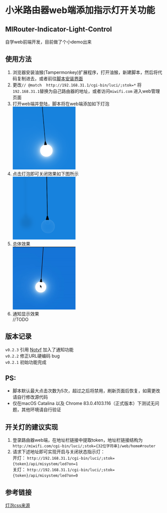# 小米路由器web端添加指示灯开关功能
## MIRouter-Indicator-Light-Control
自学web前端开发，目前做了个小demo出来

使用方法
---

1. 浏览器安装油猴(Tampermonkey)扩展程序，打开油猴，新建脚本，然后将代码复制进去，或者前往[脚本安装界面](https://greasyfork.org/zh-CN/scripts/407039)
2. 更改`// @match  http://192.168.31.1/cgi-bin/luci/;stok=*` 将 `192.168.31.1`替换为自己路由器的地址，或者访问`miwifi.com` 进入web管理页面
3. 打开web端并登陆，脚本将在web端添加如下灯泡  
   <img src='./image/led_on.png'  width = '200px'>
4. 点击灯泡即可关闭效果如下图所示  
   <img src='./image/led_off.png'  width = '200px'>
5. 总体效果  
   <img src='./image/led.gif'>
6. 通知显示效果    
   //TODO

版本记录
---
`v0.2.3` 引用 [Notyf](https://github.com/caroso1222/notyf) 加入了通知功能  
`v0.2.2` 修正URL硬编码 bug   
`v0.2.1` 初始功能完成


PS:
---
+ 脚本默认最大点击次数为5次，超过之后将禁用，刷新页面后恢复，如需更改请自行修改源代码
+ 仅在macOS Catalina 以及 Chrome 83.0.4103.116（正式版本）下测试无问题，其他环境请自行验证

开关灯的建议实现
---
1. 登录路由器web端，在地址栏链接中提取token，地址栏链接结构为 `http://miwifi.com/cgi-bin/luci/;stok={32位字符串}/web/home#router`
2. 请求下述地址即可实现开启与关闭状态指示灯：  
开灯： 
`http://192.168.31.1/cgi-bin/luci/;stok={token}/api/misystem/led?on=1`  
关灯：
`http://192.168.31.1/cgi-bin/luci/;stok={token}/api/misystem/led?on=0`  




参考链接
---
[灯泡css来源](https://www.jq22.com/code963)



